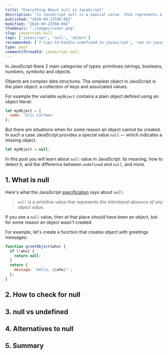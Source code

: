 ```yaml
---
title: "Everything About null in JavaScript"
description: "In JavaScript null is a special value  that represents a missing object."
published: "2020-09-22T08:00Z"
modified: "2020-09-22T08:00Z"
thumbnail: "./images/cover.png"
slug: javascript-null
tags: ['javascript', 'null', 'object']
recommended: ['7-tips-to-handle-undefined-in-javascript', 'nan-in-javascript']
type: post
commentsThreadId: javascript-null
---
```


In JavaScript there 2 main categories of types: primitives (strings, booleans, numbers, symbols) and objects.  

Objects are complex data structures. The simplest object in JavaScript is the plain object: a collection of keys and associated values. 

For example the variable `myObject` contains a plain object defined using an object literal:

```javascript
let myObject = {
  name: 'Eric Cartman'
};
```

But there are situations when for some reason an object cannot be created. In such a case JavaScript provides a special value `null` &mdash; which indicates a missing object.  

```javascript
let myObject = null;
```

In this post you will learn about `null` value in JavaScript: its meaning, how to detect it, and the difference between `undefined` and `null`, and more.  

## 1. What is null

Here's what the JavaScript [specification](https://tc39.es/ecma262/#sec-null-value) says about `null`:

> `null` is a primitive value that represents *the intentional absence of any object value*.

If you see a `null` value, then at that place should have been an object, but for some reason an object wasn't created.  

For example, let's create a function that creates object with greetings messages:

```javascript
function greetObject(who) {
  if (!who) {
    return null;
  }
  return {
    message: `Hello, ${who}!`;
  };
}


```

## 2. How to check for null

## 3. null vs undefined

## 4. Alternatives to null

## 5. Summary

